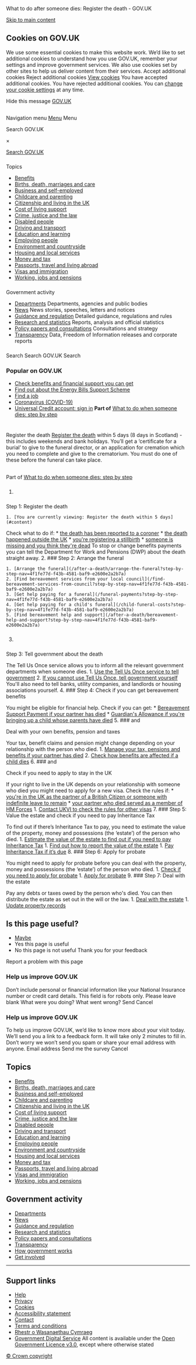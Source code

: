 
 What to do after someone dies: Register the death - GOV.UK
 
[Skip to main content](#content)
## Cookies on GOV.UK
We use some essential cookies to make this website work.
We’d like to set additional cookies to understand how you use GOV.UK, remember your settings and improve government services.
We also use cookies set by other sites to help us deliver content from their services.
Accept additional cookies
Reject additional cookies
[View cookies](/help/cookies)
You have accepted additional cookies. 
You have rejected additional cookies. 
 You can [change your cookie settings](/help/cookies) at any time.
 
Hide this message
[GOV.UK](https://www.gov.uk "Go to the GOV.UK homepage")
## 
 Navigation menu
[Menu](/browse)
Menu
 
 Search GOV.UK
 
 ×
 
[Search GOV.UK](/search)
### 
 Topics
* [Benefits](/browse/benefits)
* [Births, death, marriages and care](/browse/births-deaths-marriages)
* [Business and self-employed](/browse/business)
* [Childcare and parenting](/browse/childcare-parenting)
* [Citizenship and living in the UK](/browse/citizenship)
* [Cost of living support](/cost-of-living)
* [Crime, justice and the law](/browse/justice)
* [Disabled people](/browse/disabilities)
* [Driving and transport](/browse/driving)
* [Education and learning](/browse/education)
* [Employing people](/browse/employing-people)
* [Environment and countryside](/browse/environment-countryside)
* [Housing and local services](/browse/housing-local-services)
* [Money and tax](/browse/tax)
* [Passports, travel and living abroad](/browse/abroad)
* [Visas and immigration](/browse/visas-immigration)
* [Working, jobs and pensions](/browse/working)
### 
 Government activity
* [Departments](/government/organisations)
Departments, agencies and public bodies
* [News](/search/news-and-communications)
News stories, speeches, letters and notices
* [Guidance and regulation](/search/guidance-and-regulation)
Detailed guidance, regulations and rules
* [Research and statistics](/search/research-and-statistics)
Reports, analysis and official statistics
* [Policy papers and consultations](/search/policy-papers-and-consultations)
Consultations and strategy
* [Transparency](/search/transparency-and-freedom-of-information-releases)
Data, Freedom of Information releases and corporate reports
### 
 Search
Search GOV.UK
 Search
 
 
### Popular on GOV.UK
* [Check benefits and financial support you can get](/check-benefits-financial-support)
* [Find out about the Energy Bills Support Scheme](/guidance/getting-the-energy-bills-support-scheme-discount)
* [Find a job](/find-a-job)
* [Coronavirus (COVID-19)](/coronavirus)
* [Universal Credit account: sign in](/sign-in-universal-credit)
**Part of**
[What to do when someone dies: step by step](/when-someone-dies) 
# 
 Register the death
[Register the death](/register-a-death) within 5 days (8 days in Scotland) - this includes weekends and bank holidays.
You’ll get a ‘certificate for a burial’ to give to the funeral director, or an application for cremation which you need to complete and give to the crematorium.
You must do one of these before the funeral can take place.
## 
Part of
[What to do when someone dies: step by step](/when-someone-dies)
1. ### 
Step 1:
 Register the death
 
	1. [You are currently viewing: Register the death within 5 days](#content)
Check what to do if: 
	* [the death has been reported to a coroner](/after-a-death/when-a-death-is-reported-to-a-coroner?step-by-step-nav=4f1fe77d-f43b-4581-baf9-e2600e2a2b7a)
	* [the death happened outside the UK](/after-a-death/death-abroad?step-by-step-nav=4f1fe77d-f43b-4581-baf9-e2600e2a2b7a)
	* [you're registering a stillbirth](/register-stillbirth?step-by-step-nav=4f1fe77d-f43b-4581-baf9-e2600e2a2b7a)
	* [someone is missing and you think they're dead](/get-declaration-presumed-death?step-by-step-nav=4f1fe77d-f43b-4581-baf9-e2600e2a2b7a)
To stop or change benefits payments you can tell the Department for Work and Pensions (DWP) about the death straight away.
2. ### 
Step 2:
 Arrange the funeral
 
	1. [Arrange the funeral](/after-a-death/arrange-the-funeral?step-by-step-nav=4f1fe77d-f43b-4581-baf9-e2600e2a2b7a)
	2. [Find bereavement services from your local council](/find-bereavement-services-from-council?step-by-step-nav=4f1fe77d-f43b-4581-baf9-e2600e2a2b7a)
	3. [Get help paying for a funeral](/funeral-payments?step-by-step-nav=4f1fe77d-f43b-4581-baf9-e2600e2a2b7a)
	4. [Get help paying for a child's funeral](/child-funeral-costs?step-by-step-nav=4f1fe77d-f43b-4581-baf9-e2600e2a2b7a)
	5. [Find bereavement help and support](/after-a-death/bereavement-help-and-support?step-by-step-nav=4f1fe77d-f43b-4581-baf9-e2600e2a2b7a)
3. ### 
Step 3:
 Tell government about the death
 
The Tell Us Once service allows you to inform all the relevant government departments when someone dies.
	1. [Use the Tell Us Once service to tell government](/after-a-death/organisations-you-need-to-contact-and-tell-us-once?step-by-step-nav=4f1fe77d-f43b-4581-baf9-e2600e2a2b7a)
	2. [If you cannot use Tell Us Once, tell government yourself](/after-a-death/tax-benefits-vehicles?step-by-step-nav=4f1fe77d-f43b-4581-baf9-e2600e2a2b7a)
You'll also need to tell banks, utility companies, and landlords or housing associations yourself.
4. ### 
Step 4:
 Check if you can get bereavement benefits
 
You might be eligible for financial help. 
Check if you can get:
	* [Bereavement Support Payment if your partner has died](/bereavement-support-payment?step-by-step-nav=4f1fe77d-f43b-4581-baf9-e2600e2a2b7a)
	* [Guardian's Allowance if you're bringing up a child whose parents have died](/guardians-allowance?step-by-step-nav=4f1fe77d-f43b-4581-baf9-e2600e2a2b7a)
5. ### 
 and
 
 Deal with your own benefits, pension and taxes
 
Your tax, benefit claims and pension might change depending on your relationship with the person who died.
	1. [Manage your tax, pensions and benefits if your partner has died](/death-spouse-benefits-tax-pension?step-by-step-nav=4f1fe77d-f43b-4581-baf9-e2600e2a2b7a)
	2. [Check how benefits are affected if a child dies](/after-a-death/if-a-child-or-baby-dies?step-by-step-nav=4f1fe77d-f43b-4581-baf9-e2600e2a2b7a)
6. ### 
 and
 
 Check if you need to apply to stay in the UK
 
If your right to live in the UK depends on your relationship with someone who died you might need to apply for a new visa.
Check the rules if:
	* [you're in the UK as the partner of a British Citizen or someone with indefinite leave to remain](/visas-partner-dies?step-by-step-nav=4f1fe77d-f43b-4581-baf9-e2600e2a2b7a)
	* [your partner who died served as a member of HM Forces](/government/publications/hm-forces-partners-and-children?step-by-step-nav=4f1fe77d-f43b-4581-baf9-e2600e2a2b7a)
	1. [Contact UKVI to check the rules for other visas](https://www.gov.uk/contact-ukvi-inside-outside-uk)
7. ### 
Step 5:
 Value the estate and check if you need to pay Inheritance Tax
 
To find out if there’s Inheritance Tax to pay, you need to estimate the value of the property, money and possessions (the ‘estate’) of the person who died.
	1. [Estimate the value of the estate to find out if you need to pay Inheritance Tax](/valuing-estate-of-someone-who-died?step-by-step-nav=4f1fe77d-f43b-4581-baf9-e2600e2a2b7a)
	1. [Find out how to report the value of the estate](/valuing-estate-of-someone-who-died/check-type-of-estate?step-by-step-nav=4f1fe77d-f43b-4581-baf9-e2600e2a2b7a)
	1. [Pay Inheritance Tax if it’s due](/valuing-estate-of-someone-who-died/inheritance-tax-to-pay?step-by-step-nav=4f1fe77d-f43b-4581-baf9-e2600e2a2b7a)
8. ### 
Step 6:
 Apply for probate
 
You might need to apply for probate before you can deal with the property, money and possessions (the ‘estate’) of the person who died.
	1. [Check if you need to apply for probate](/applying-for-probate?step-by-step-nav=4f1fe77d-f43b-4581-baf9-e2600e2a2b7a)
	1. [Apply for probate](/applying-for-probate/apply-for-probate?step-by-step-nav=4f1fe77d-f43b-4581-baf9-e2600e2a2b7a)
9. ### 
Step 7:
 Deal with the estate
 
Pay any debts or taxes owed by the person who's died. You can then distribute the estate as set out in the will or the law. 
	1. [Deal with the estate](/probate-estate?step-by-step-nav=4f1fe77d-f43b-4581-baf9-e2600e2a2b7a)
	1. [Update property records](/update-property-records-someone-dies?step-by-step-nav=4f1fe77d-f43b-4581-baf9-e2600e2a2b7a)
## Is this page useful?
* [Maybe](/contact/govuk)
* Yes this page is useful
* No this page is not useful
 Thank you for your feedback
 
 Report a problem with this page
 
### Help us improve GOV.UK
Don’t include personal or financial information like your National Insurance number or credit card details.
This field is for robots only. Please leave blank
What were you doing?
What went wrong?
Send
 Cancel
 
### Help us improve GOV.UK
To help us improve GOV.UK, we’d like to know more about your visit today. We’ll send you a link to a feedback form. It will take only 2 minutes to fill in. Don’t worry we won’t send you spam or share your email address with anyone.
Email address
Send me the survey
 Cancel
 
## Topics
* [Benefits](/browse/benefits)
* [Births, death, marriages and care](/browse/births-deaths-marriages)
* [Business and self-employed](/browse/business)
* [Childcare and parenting](/browse/childcare-parenting)
* [Citizenship and living in the UK](/browse/citizenship)
* [Cost of living support](/cost-of-living)
* [Crime, justice and the law](/browse/justice)
* [Disabled people](/browse/disabilities)
* [Driving and transport](/browse/driving)
* [Education and learning](/browse/education)
* [Employing people](/browse/employing-people)
* [Environment and countryside](/browse/environment-countryside)
* [Housing and local services](/browse/housing-local-services)
* [Money and tax](/browse/tax)
* [Passports, travel and living abroad](/browse/abroad)
* [Visas and immigration](/browse/visas-immigration)
* [Working, jobs and pensions](/browse/working)
## Government activity
* [Departments](/government/organisations)
* [News](/search/news-and-communications)
* [Guidance and regulation](/search/guidance-and-regulation)
* [Research and statistics](/search/research-and-statistics)
* [Policy papers and consultations](/search/policy-papers-and-consultations)
* [Transparency](/search/transparency-and-freedom-of-information-releases)
* [How government works](/government/how-government-works)
* [Get involved](/government/get-involved)
---
## Support links
* [Help](/help)
* [Privacy](/help/privacy-notice)
* [Cookies](/help/cookies)
* [Accessibility statement](/help/accessibility-statement)
* [Contact](/contact)
* [Terms and conditions](/help/terms-conditions)
* [Rhestr o Wasanaethau Cymraeg](/cymraeg)
* [Government Digital Service](/government/organisations/government-digital-service)
 All content is available under the [Open Government Licence v3.0](https://www.nationalarchives.gov.uk/doc/open-government-licence/version/3/), except where otherwise stated
 
[© Crown copyright](https://www.nationalarchives.gov.uk/information-management/re-using-public-sector-information/uk-government-licensing-framework/crown-copyright/)
